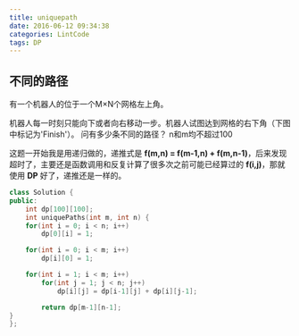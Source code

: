 ```yaml
---
title: uniquepath
date: 2016-06-12 09:34:38
categories: LintCode
tags: DP
---
```


## 不同的路径

有一个机器人的位于一个M×N个网格左上角。

机器人每一时刻只能向下或者向右移动一步。机器人试图达到网格的右下角（下图中标记为'Finish'）。
问有多少条不同的路径？ n和m均不超过100

这题一开始我是用递归做的，递推式是 **f(m,n) = f(m-1,n) + f(m,n-1)**，后来发现超时了，主要还是函数调用和反复计算了很多次之前可能已经算过的 **f(i,j)**，那就使用 **DP** 好了，递推还是一样的。

```cpp
class Solution {
public:
    int dp[100][100];
    int uniquePaths(int m, int n) {
    for(int i = 0; i < n; i++)
        dp[0][i] = 1;

    for(int i = 0; i < m; i++)
        dp[i][0] = 1;

    for(int i = 1; i < m; i++)
        for(int j = 1; j < n; j++)
            dp[i][j] = dp[i-1][j] + dp[i][j-1];

        return dp[m-1][n-1];
}
};
```

